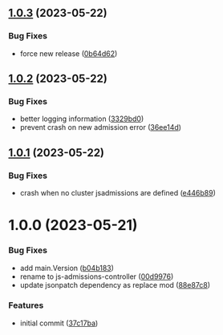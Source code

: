 ## [1.0.3](https://github.com/momiji/js-admissions-controller/compare/v1.0.2...v1.0.3) (2023-05-22)


### Bug Fixes

* force new release ([0b64d62](https://github.com/momiji/js-admissions-controller/commit/0b64d629dba181b40ac8d4cef0cc2eb592ae4e42))

## [1.0.2](https://github.com/momiji/js-admissions-controller/compare/v1.0.1...v1.0.2) (2023-05-22)


### Bug Fixes

* better logging information ([3329bd0](https://github.com/momiji/js-admissions-controller/commit/3329bd051250b74d1228f1f3f827d26ea4f78196))
* prevent crash on new admission error ([36ee14d](https://github.com/momiji/js-admissions-controller/commit/36ee14dcb16a4054daf8c261df1ff686f6fd4086))

## [1.0.1](https://github.com/momiji/js-admissions-controller/compare/v1.0.0...v1.0.1) (2023-05-22)


### Bug Fixes

* crash when no cluster jsadmissions are defined ([e446b89](https://github.com/momiji/js-admissions-controller/commit/e446b89213a610e29b6298ae0d5a876378e5215f))

# 1.0.0 (2023-05-21)


### Bug Fixes

* add main.Version ([b04b183](https://github.com/momiji/js-admissions-controller/commit/b04b1838c6ae522c7943a986351ee09cf747ad03))
* rename to js-admissions-controller ([00d9976](https://github.com/momiji/js-admissions-controller/commit/00d9976f41792531acde2e5a4f84870919cd047b))
* update jsonpatch dependency as replace mod ([88e87c8](https://github.com/momiji/js-admissions-controller/commit/88e87c8c96041d49edaaa8dfc27ecc56a9a34fbd))


### Features

* initial commit ([37c17ba](https://github.com/momiji/js-admissions-controller/commit/37c17ba36f2d2d1fefa2360d1cc8187ceae5e0f5))
